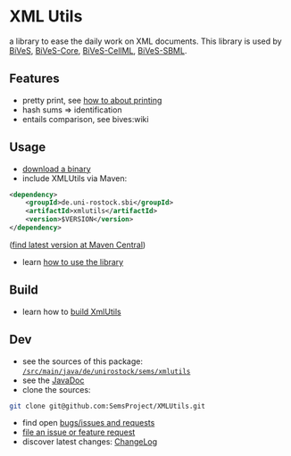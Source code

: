 XML Utils 
==========

a library to ease the daily work on XML documents. This library is used by [BiVeS](https://semsproject.github.io/BiVeS/), [BiVeS-Core](https://semsproject.github.io./BiVeS-Core/), [BiVeS-CellML](https://semsproject.github.io./BiVeS-CellML), [BiVeS-SBML](https://semsproject.github.io./BiVeS-SBML/).

Features 
---------

* pretty print, see [how to about printing](HowTo#printing)
* hash sums => identification
* entails comparison, see bives:wiki

Usage 
------

* [download a binary](http://bin.sems.uni-rostock.de/xmlutils/)
* include XMLUtils via Maven:

```xml
<dependency>
    <groupId>de.uni-rostock.sbi</groupId>
    <artifactId>xmlutils</artifactId>
    <version>$VERSION</version>
</dependency>
```

([find latest version at Maven Central](http://search.maven.org/#search%7Cgav%7C1%7Cg%3A%22de.uni-rostock.sbi%22%20AND%20a%3A%22xmlutils%22))


* learn [how to use the library](HowTo)

Build 
------

* learn how to [build XmlUtils](BuildXmlUtils)

Dev 
----
* see the sources of this package: [`/src/main/java/de/unirostock/sems/xmlutils`](https://github.com/SemsProject/XMLUtils/tree/master/src/main/java/de/unirostock/sems/xmlutils)
* see the [JavaDoc](http://jdoc.sems.uni-rostock.de/xmlutils/)
* clone the sources:

```sh
git clone git@github.com:SemsProject/XMLUtils.git
```

* find open [bugs/issues and requests](https://github.com/SemsProject/XMLUtils/issues)
* [file an issue or feature request](https://github.com/SemsProject/XMLUtils/issues/new)
* discover latest changes: [ChangeLog](ChangeLog)
